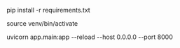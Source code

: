 pip install -r requirements.txt

source venv/bin/activate

uvicorn app.main:app --reload --host 0.0.0.0 --port 8000

